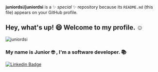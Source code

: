 **juniordsi/juniordsi** is a ✨ _special_ ✨ repository because its `README.md` (this file) appears on your GitHub profile.

## Hey, what's up! :smile: Welcome to my profile. :relaxed:
<p align="left"> <img src="https://komarev.com/ghpvc/?username=juniordsi" alt="juniordsi" /> </p>

### My name is Junior :nerd_face: , I'm a software developer. 📚

[![Linkedin Badge](https://img.shields.io/badge/Linkedin-blue?style=flat-square&logo=Linkedin&logoColor=white&link=https://www.linkedin.com/in/dev-juniorsantos)](https://www.linkedin.com/in/dev-juniorsantos)

